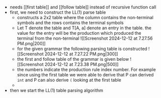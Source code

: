 - needs [[first table]] and [[follow table]] instead of recursive function call 
- first, we need to construct the LL(1) parse table
	- constructs a 2x2 table where the column contains the non-terminal symbols and the rows contains the terminal symbols 
	- Let T denote the table and T[A, a] denote an entry in the table. the value for the entry will be the production which produced the terminal from the non-terminal
	![[Screenshot 2024-12-12 at 7.27.56 PM.png|200]]
	- for the given grammar the following parsing table is constructed 
	![[Screenshot 2024-12-12 at 7.27.22 PM.png|300]]
	- the first and follow table of the grammar is given below
	![[Screenshot 2024-12-12 at 7.23.38 PM.png|500]]
	- the numbers indicate the production rule index number. For example since using the first table we were able to derive that P can derived `int` and P can also derive `(` looking at the first table
	- 
- then we start the LL(1) table parsing algorithm